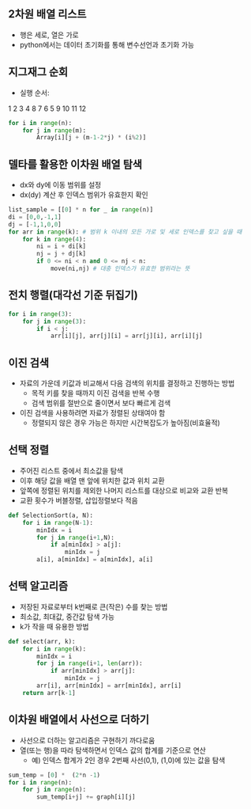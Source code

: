 ## 2차원 배열 리스트

- 행은 세로, 열은 가로
- python에서는 데이터 초기화를 통해 변수선언과 초기화 가능

## 지그재그 순회

- 실행 순서:

 1 2 3 4
 8 7 6 5
9 10 11 12


```python
for i in range(n):
    for j in range(m):
        Array[i][j + (m-1-2*j) * (i%2)]
```

## 델타를 활용한 이차원 배열 탐색

- dx와 dy에 이동 범위를 설정
- dx(dy) 계산 후 인덱스 범위가 유효한지 확인

```python
list_sample = [[0] * n for _ in range(n)]
di = [0,0,-1,1]
dj = [-1,1,0,0]
for arr in range(k): # 범위 k 이내의 모든 가로 및 세로 인덱스를 찾고 싶을 때
    for k in range(4):
        ni = i + di[k]
        nj = j + dj[k]
        if 0 <= ni < n and 0 <= nj < n:
            move(ni,nj) # 대충 인덱스가 유효한 범위라는 뜻
```

## 전치 행렬(대각선 기준 뒤집기)
```python
for i in range(3):
    for j in range(3):
        if i < j:
            arr[i][j], arr[j][i] = arr[j][i], arr[i][j]
```

## 이진 검색

- 자료의 가운데 키값과 비교해서 다음 검색의 위치를 결정하고 진행하는 방법
  - 목적 키를 찾을 때까지 이진 검색을 반복 수행
  - 검색 범위를 절반으로 줄이면서 보다 빠르게 검색
- 이진 검색을 사용하려면 자료가 정렬된 상태여야 함
  - 정렬되지 않은 경우 가능은 하지만 시간복잡도가 높아짐(비효율적)


## 선택 정렬

- 주어진 리스트 중에서 최소값을 탐색
- 이후 해당 값을 배열 맨 앞에 위치한 값과 위치 교환
- 앞쪽에 정렬된 위치를 제외한 나머지 리스트를 대상으로 비교와 교환 반복
- 교환 횟수가 버블정렬, 삽입정렬보다 적음

```python
def SelectionSort(a, N):
    for i in range(N-1):
        minIdx = i
        for j in range(i+1,N):
            if a[minIdx] > a[j]:
                minIdx = j
        a[i], a[minIdx] = a[minIdx], a[i]
```

## 선택 알고리즘

- 저장된 자료로부터 k번째로 큰(작은) 수를 찾는 방법
- 최소값, 최대값, 중간값 탐색 가능
- k가 작을 때 유용한 방법

```python
def select(arr, k):
    for i in range(k):
        minIdx = i
        for j in range(i+1, len(arr)):
            if arr[minIdx] > arr[j]:
                minIdx = j
        arr[i], arr[minIdx] = arr[minIdx], arr[i]
    return arr[k-1]
```

## 이차원 배열에서 사선으로 더하기

- 사선으로 더하는 알고리즘은 구현하기 까다로움
- 열(또는 행)을 따라 탐색하면서 인덱스 값의 합계를 기준으로 연산
  - 예) 인덱스 합계가 2인 경우 2번째 사선(0,1), (1,0)에 있는 값을 탐색

```python
sum_temp = [0] *  (2*n -1)
for i in range(n):
    for j in range(n):
        sum_temp[i+j] += graph[i][j]
```